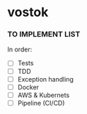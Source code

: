 # vostok

### TO IMPLEMENT LIST

In order:
- [ ] Tests
- [ ] TDD
- [ ] Exception handling
- [ ] Docker
- [ ] AWS & Kubernets
- [ ] Pipeline (CI/CD)
